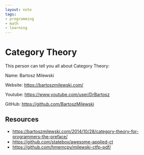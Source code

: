 ```yaml
---
layout: note
tags:
- programming
- math
- learning
---
```


# Category Theory

This person can tell you all about Category Theory:

Name: Bartosz Milewski

Website: https://bartoszmilewski.com/

Youtube: https://www.youtube.com/user/DrBartosz

GitHub: https://github.com/BartoszMilewski


## Resources

- https://bartoszmilewski.com/2014/10/28/category-theory-for-programmers-the-preface/
- https://github.com/statebox/awesome-applied-ct
- https://github.com/hmemcpy/milewski-ctfp-pdf/
